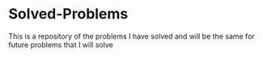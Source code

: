 # Solved-Problems
This is a repository of the problems I have solved and will be the same for future problems that I will solve
